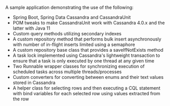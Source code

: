 A sample application demonstrating the use of the following:

* Spring Boot, Spring Data Cassandra and CassandraUnit
* POM tweaks to make CassandraUnit work with Cassandra 4.0.x and the latter with Java 11
* Custom query methods utilizing secondary indexes
* A custom repository method that performs bulk insert asynchronously with number of in-flight inserts limited using a semaphore
* A custom repository base class that provides a saveIfNotExists method
* A task lock implemented using Cassandra's lightweight transaction to ensure that a task is only executed by one thread at any given time
* Two Runnable wrapper classes for synchronizing execution of scheduled tasks across multiple threads/processes
* Custom converters for converting between enums and their text values stored in Cassandra
* A helper class for selecting rows and then executing a CQL statement with bind variables for each selected row using values extracted from the row
